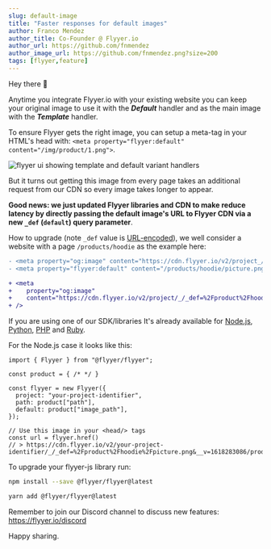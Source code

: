 ```yaml
---
slug: default-image
title: "Faster responses for default images"
author: Franco Mendez
author_title: Co-Founder @ Flyyer.io
author_url: https://github.com/fnmendez
author_image_url: https://github.com/fnmendez.png?size=200
tags: [flyyer,feature]
---
```


Hey there 👋

Anytime you integrate Flyyer.io with your existing website you can keep your original image to use it with the _**Default**_ handler and as the main image with the _**Template**_ handler.

To ensure Flyyer gets the right image, you can setup a meta-tag in your HTML's head with: `<meta property="flyyer:default" content="/img/product/1.png">`.

![flyyer ui showing template and default variant handlers](/img/changelog/modal.png)

But it turns out getting this image from every page takes an additional request from our CDN so every image takes longer to appear.

**Good news: we just updated Flyyer libraries and CDN to make reduce latency by directly passing the default image's URL to Flyyer CDN via a new `_def` (`default`) query parameter**.

How to upgrade (note `_def` value is [URL-encoded](https://developer.mozilla.org/en-US/docs/Web/JavaScript/Reference/Global_Objects/encodeURIComponent)), we well consider a website with a page `/products/hoodie` as the example here:

```diff {6}
- <meta property="og:image" content="https://cdn.flyyer.io/v2/project_/_/products/hoodie" />
- <meta property="flyyer:default" content="/products/hoodie/picture.png" />

+ <meta
+    property="og:image"
+    content="https://cdn.flyyer.io/v2/project/_/_def=%2Fproduct%2Fhoodie%2Fpicture.png/products/hoodie"
+ />
```



If you are using one of our SDK/libraries It's already available for [Node.js](/guides/javascript/flyyer-js#default-image), [Python](/guides/python/flyyer#default-image), [PHP](/guides/php/flyyer#default-image) and [Ruby](/guides/ruby/flyyer#default-image).

For the Node.js case it looks like this:

```tsx {6}
import { Flyyer } from "@flyyer/flyyer";

const product = { /* */ }

const flyyer = new Flyyer({
  project: "your-project-identifier",
  path: product["path"],
  default: product["image_path"],
});

// Use this image in your <head/> tags
const url = flyyer.href()
// > https://cdn.flyyer.io/v2/your-project-identifier/_/_def=%2Fproduct%2Fhoodie%2Fpicture.png&__v=1618283086/products/hoodie
```

To upgrade your flyyer-js library run:

```sh
npm install --save @flyyer/flyyer@latest

yarn add @flyyer/flyyer@latest
```

Remember to join our Discord channel to discuss new features: https://flyyer.io/discord

Happy sharing.

